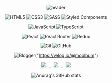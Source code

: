 <div align=center> 
  
![header](https://capsule-render.vercel.app/api?text=Yongwoo%20Lee&type=waving&height=230&customColorList=1&fontColor=ffffff&fontAlignY=38)


![HTML5](https://img.shields.io/badge/html5-%23E34F26.svg?style=for-the-badge&logo=html5&logoColor=white)
![CSS3](https://img.shields.io/badge/css3-%231572B6.svg?style=for-the-badge&logo=css3&logoColor=white)
![SASS](https://img.shields.io/badge/SASS-hotpink.svg?style=for-the-badge&logo=SASS&logoColor=white)
![Styled Components](https://img.shields.io/badge/styled--components-DB7093?style=for-the-badge&logo=styled-components&logoColor=white)  
  
![JavaScript](https://img.shields.io/badge/javascript-%23323330.svg?style=for-the-badge&logo=javascript&logoColor=%23F7DF1E)
![TypeScript](https://img.shields.io/badge/typescript-%23007ACC.svg?style=for-the-badge&logo=typescript&logoColor=white)
  
![React](https://img.shields.io/badge/react-%2320232a.svg?style=for-the-badge&logo=react&logoColor=%2361DAFB) ![React Router](https://img.shields.io/badge/React_Router-CA4245?style=for-the-badge&logo=react-router&logoColor=white)
![Redux](https://img.shields.io/badge/redux-%23593d88.svg?style=for-the-badge&logo=redux&logoColor=white)

![Git](https://img.shields.io/badge/git-%23F05033.svg?style=for-the-badge&logo=git&logoColor=white)
![GitHub](https://img.shields.io/badge/github-%23121011.svg?style=for-the-badge&logo=github&logoColor=white)


![Blogger](https://img.shields.io/badge/velog-21C393?style=for-the-badge&logo=blogger&logoColor=white)("https://velog.io/@moolbum")  

  
<a href="https://velog.io/@moolbum">
<img
src="http://img.shields.io/badge/-Tech%20Blog-655ced?style=flat&logo=github&link=https://velog.io/@moolbum"
style="height : auto; margin-left : 10px; margin-right : 10px;"/>

  
<a href="https://www.instagram.com/94_yongyong_lee/?hl=ko">
<img
src="http://img.shields.io/badge/-Instagram-black?style=flat&logo=Instagram&link=https://www.instagram.com/94_yongyong_lee/?hl=ko"
style="height : auto; margin-left : 10px; margin-right : 10px;"/>
</a>
  
<a href="mailto:dyddn304@gmail.com">
<img
src="https://img.shields.io/badge/Gmail-d14836?style=flat-square&logo=Gmail&logoColor=white&link=mailto:dyddn304@gmail.com"
style="height : auto; margin-left : 10px; margin-right : 10px;"/>
</a>
  
![Anurag's GitHub stats](https://github-readme-stats.vercel.app/api?username=moolbum&show_icons=true&theme=tokyonight)
  
</div>


